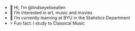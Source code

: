 - 👋 Hi, I’m @lindseyeliseallen
- 👀 I’m interested in art, music and movies
- 🌱 I’m currently learning at BYU in the Statistics Department
- ⚡ Fun fact: I study to Classical Music

<!---
lindseyeliseallen/lindseyeliseallen is a ✨ special ✨ repository because its `README.md` (this file) appears on your GitHub profile.
You can click the Preview link to take a look at your changes.
--->
